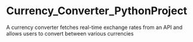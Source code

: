 # Currency_Converter_PythonProject
A currency converter fetches real-time exchange rates from an API and allows users to convert between various currencies

